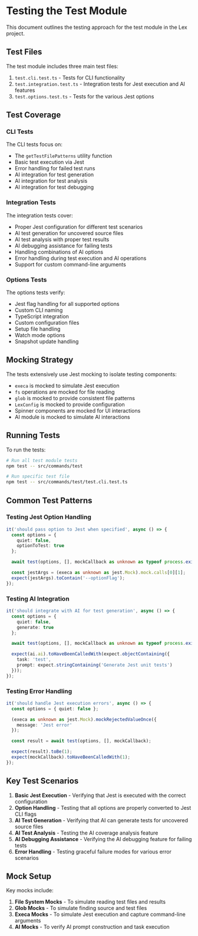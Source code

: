 # Testing the Test Module

This document outlines the testing approach for the test module in the Lex project.

## Test Files

The test module includes three main test files:

1. `test.cli.test.ts` - Tests for CLI functionality
2. `test.integration.test.ts` - Integration tests for Jest execution and AI features
3. `test.options.test.ts` - Tests for the various Jest options

## Test Coverage

### CLI Tests

The CLI tests focus on:

- The `getTestFilePatterns` utility function
- Basic test execution via Jest
- Error handling for failed test runs
- AI integration for test generation
- AI integration for test analysis
- AI integration for test debugging

### Integration Tests

The integration tests cover:

- Proper Jest configuration for different test scenarios
- AI test generation for uncovered source files
- AI test analysis with proper test results
- AI debugging assistance for failing tests
- Handling combinations of AI options
- Error handling during test execution and AI operations
- Support for custom command-line arguments

### Options Tests

The options tests verify:

- Jest flag handling for all supported options
- Custom CLI naming
- TypeScript integration
- Custom configuration files
- Setup file handling
- Watch mode options
- Snapshot update handling

## Mocking Strategy

The tests extensively use Jest mocking to isolate testing components:

- `execa` is mocked to simulate Jest execution
- `fs` operations are mocked for file reading
- `glob` is mocked to provide consistent file patterns
- `LexConfig` is mocked to provide configuration
- Spinner components are mocked for UI interactions
- AI module is mocked to simulate AI interactions

## Running Tests

To run the tests:

```bash
# Run all test module tests
npm test -- src/commands/test

# Run specific test file
npm test -- src/commands/test/test.cli.test.ts
```

## Common Test Patterns

### Testing Jest Option Handling

```typescript
it('should pass option to Jest when specified', async () => {
  const options = {
    quiet: false,
    optionToTest: true
  };

  await test(options, [], mockCallback as unknown as typeof process.exit);

  const jestArgs = (execa as unknown as jest.Mock).mock.calls[0][1];
  expect(jestArgs).toContain('--optionFlag');
});
```

### Testing AI Integration

```typescript
it('should integrate with AI for test generation', async () => {
  const options = {
    quiet: false,
    generate: true
  };

  await test(options, [], mockCallback as unknown as typeof process.exit);

  expect(ai.ai).toHaveBeenCalledWith(expect.objectContaining({
    task: 'test',
    prompt: expect.stringContaining('Generate Jest unit tests')
  }));
});
```

### Testing Error Handling

```typescript
it('should handle Jest execution errors', async () => {
  const options = { quiet: false };

  (execa as unknown as jest.Mock).mockRejectedValueOnce({
    message: 'Jest error'
  });

  const result = await test(options, [], mockCallback);

  expect(result).toBe(1);
  expect(mockCallback).toHaveBeenCalledWith(1);
});
```

## Key Test Scenarios

1. **Basic Jest Execution** - Verifying that Jest is executed with the correct configuration
2. **Option Handling** - Testing that all options are properly converted to Jest CLI flags
3. **AI Test Generation** - Verifying that AI can generate tests for uncovered source files
4. **AI Test Analysis** - Testing the AI coverage analysis feature
5. **AI Debugging Assistance** - Verifying the AI debugging feature for failing tests
6. **Error Handling** - Testing graceful failure modes for various error scenarios

## Mock Setup

Key mocks include:

1. **File System Mocks** - To simulate reading test files and results
2. **Glob Mocks** - To simulate finding source and test files
3. **Execa Mocks** - To simulate Jest execution and capture command-line arguments
4. **AI Mocks** - To verify AI prompt construction and task execution
